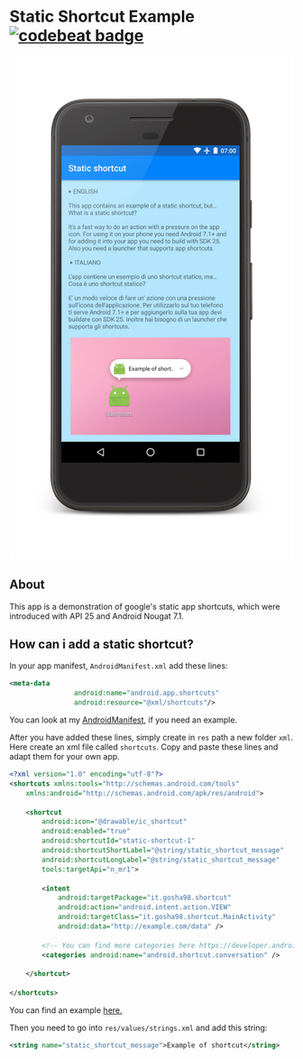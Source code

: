 # Static Shortcut Example [![codebeat badge](https://codebeat.co/badges/71d77791-a35f-47f1-bccd-7615ae4f9bd4)](https://codebeat.co/projects/github-com-folgore95-staticshortcut-master)
<img src="https://github.com/folgore95/media/blob/master/staticshortcut.png"/>

## About

This app is a demonstration of google's static app shortcuts, which were introduced with API 25 and Android Nougat 7.1.

## How can i add a static shortcut?

In your app manifest, `AndroidManifest.xml` add these lines:

```xml
<meta-data
                android:name="android.app.shortcuts"
                android:resource="@xml/shortcuts"/>

```

You can look at my <a href="https://github.com/folgore95/staticshortcut/blob/master/app/src/main/AndroidManifest.xml">AndroidManifest</a>, if you need an example.

After you have added these lines, simply create in `res` path a new folder `xml`. Here create an xml file called `shortcuts`. Copy and paste these lines and adapt them for your own app.

```xml
<?xml version="1.0" encoding="utf-8"?>
<shortcuts xmlns:tools="http://schemas.android.com/tools"
    xmlns:android="http://schemas.android.com/apk/res/android">

    <shortcut
        android:icon="@drawable/ic_shortcut"
        android:enabled="true"
        android:shortcutId="static-shortcut-1"
        android:shortcutShortLabel="@string/static_shortcut_message"
        android:shortcutLongLabel="@string/static_shortcut_message"
        tools:targetApi="n_mr1">

        <intent
            android:targetPackage="it.gosha98.shortcut"
            android:action="android.intent.action.VIEW"
            android:targetClass="it.gosha98.shortcut.MainActivity"
            android:data="http://example.com/data" />

        <!-- You can find more categories here https://developer.android.com/guide/topics/ui/shortcuts.html -->
        <categories android:name="android.shortcut.conversation" />

    </shortcut>

</shortcuts>
```

You can find an example <a href="https://github.com/folgore95/staticshortcut/blob/master/app/src/main/res/xml/shortcuts.xml">here.</a>

Then you need to go into `res/values/strings.xml` and add this string:

```xml
<string name="static_shortcut_message">Example of shortcut</string>


